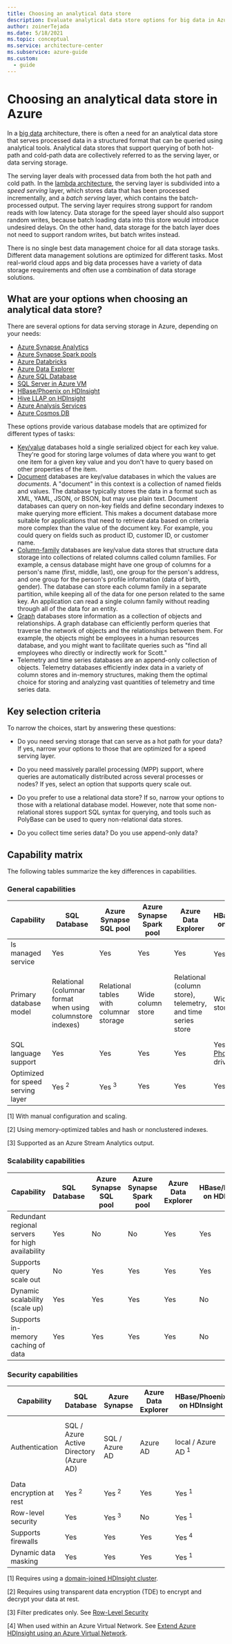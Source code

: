 ```yaml
---
title: Choosing an analytical data store
description: Evaluate analytical data store options for big data in Azure, including key selection criteria and a capability matrix.
author: zoinerTejada
ms.date: 5/18/2021
ms.topic: conceptual
ms.service: architecture-center
ms.subservice: azure-guide
ms.custom:
  - guide
---
```


# Choosing an analytical data store in Azure

In a [big data](../big-data/index.md) architecture, there is often a need for an analytical data store that serves processed data in a structured format that can be queried using analytical tools. Analytical data stores that support querying of both hot-path and cold-path data are collectively referred to as the serving layer, or data serving storage.

The serving layer deals with processed data from both the hot path and cold path. In the [lambda architecture](../big-data/index.md#lambda-architecture), the serving layer is subdivided into a _speed serving_ layer, which stores data that has been processed incrementally, and a _batch serving_ layer, which contains the batch-processed output. The serving layer requires strong support for random reads with low latency. Data storage for the speed layer should also support random writes, because batch loading data into this store would introduce undesired delays. On the other hand, data storage for the batch layer does not need to support random writes, but batch writes instead.

There is no single best data management choice for all data storage tasks. Different data management solutions are optimized for different tasks. Most real-world cloud apps and big data processes have a variety of data storage requirements and often use a combination of data storage solutions.

## What are your options when choosing an analytical data store?

There are several options for data serving storage in Azure, depending on your needs:

- [Azure Synapse Analytics](/azure/synapse-analytics/overview-what-is)
- [Azure Synapse Spark pools](/azure/synapse-analytics/spark/apache-spark-overview)
- [Azure Databricks](/azure/databricks/scenarios/what-is-azure-databricks)
- [Azure Data Explorer](/azure/data-explorer/)
- [Azure SQL Database](/azure/sql-database/)
- [SQL Server in Azure VM](/sql/sql-server/sql-server-technical-documentation)
- [HBase/Phoenix on HDInsight](/azure/hdinsight/hbase/apache-hbase-overview)
- [Hive LLAP on HDInsight](/azure/hdinsight/interactive-query/apache-interactive-query-get-started)
- [Azure Analysis Services](/azure/analysis-services/analysis-services-overview)
- [Azure Cosmos DB](/azure/cosmos-db/introduction)

These options provide various database models that are optimized for different types of tasks:

- [Key/value](../big-data/non-relational-data.md#keyvalue-data-stores) databases hold a single serialized object for each key value. They're good for storing large volumes of data where you want to get one item for a given key value and you don't have to query based on other properties of the item.
- [Document](../big-data/non-relational-data.md#document-data-stores) databases are key/value databases in which the values are *documents*. A "document" in this context is a collection of named fields and values. The database typically stores the data in a format such as XML, YAML, JSON, or BSON, but may use plain text. Document databases can query on non-key fields and define secondary indexes to make querying more efficient. This makes a document database more suitable for applications that need to retrieve data based on criteria more complex than the value of the document key. For example, you could query on fields such as product ID, customer ID, or customer name.
- [Column-family](../big-data/non-relational-data.md#columnar-data-stores) databases are key/value data stores that structure data storage into collections of related columns called column families. For example, a census database might have one group of columns for a person's name (first, middle, last), one group for the person's address, and one group for the person's profile information (data of birth, gender). The database can store each column family in a separate partition, while keeping all of the data for one person related to the same key. An application can read a single column family without reading through all of the data for an entity.
- [Graph](../big-data/non-relational-data.md#graph-data-stores) databases store information as a collection of objects and relationships. A graph database can efficiently perform queries that traverse the network of objects and the relationships between them. For example, the objects might be employees in a human resources database, and you might want to facilitate queries such as "find all employees who directly or indirectly work for Scott."
- Telemetry and time series databases are an append-only collection of objects. Telemetry databases efficiently index data in a variety of column stores and in-memory structures, making them the optimal choice for storing and analyzing vast quantities of telemetry and time series data.

## Key selection criteria

To narrow the choices, start by answering these questions:

- Do you need serving storage that can serve as a hot path for your data? If yes, narrow your options to those that are optimized for a speed serving layer.

- Do you need massively parallel processing (MPP) support, where queries are automatically distributed across several processes or nodes? If yes, select an option that supports query scale out.

- Do you prefer to use a relational data store? If so, narrow your options to those with a relational database model. However, note that some non-relational stores support SQL syntax for querying, and tools such as PolyBase can be used to query non-relational data stores.
 
- Do you collect time series data? Do you use append-only data?

## Capability matrix

The following tables summarize the key differences in capabilities.

### General capabilities

| Capability | SQL Database | Azure Synapse SQL pool | Azure Synapse Spark pool | Azure Data Explorer | HBase/Phoenix on HDInsight | Hive LLAP on HDInsight | Azure Analysis Services | Cosmos DB |
| --- | --- | --- | --- | --- | --- | --- | --- | --- |
| Is managed service | Yes | Yes |Yes |  Yes | Yes <sup>1</sup> | Yes <sup>1</sup> | Yes | Yes |
| Primary database model | Relational (columnar format when using columnstore indexes) | Relational tables with columnar storage | Wide column store | Relational (column store), telemetry, and time series store | Wide column store | Hive/In-Memory | Tabular semantic models | Document store, graph, key-value store, wide column store |
| SQL language support | Yes | Yes | Yes | Yes | Yes (using [Phoenix](https://phoenix.apache.org/) JDBC driver) | Yes | No | Yes |
| Optimized for speed serving layer | Yes <sup>2</sup> | Yes <sup>3</sup> |Yes | Yes | Yes | Yes | No | Yes |


[1] With manual configuration and scaling.

[2] Using memory-optimized tables and hash or nonclustered indexes.

[3] Supported as an Azure Stream Analytics output.

### Scalability capabilities

| Capability | SQL Database | Azure Synapse SQL pool | Azure Synapse Spark pool | Azure Data Explorer | HBase/Phoenix on HDInsight | Hive LLAP on HDInsight | Azure Analysis Services | Cosmos DB |
|--------------------------------------------------|--------------|--------------------|---------------------------|----------------------------|------------------------|-------------------------|-----------|-----------|
| Redundant regional servers for high availability |     Yes      |        No         |        No         |       Yes   |            Yes             |           No           |           No            |    Yes    |
|             Supports query scale out             |      No      |        Yes         |        Yes         |         Yes         |         Yes             |          Yes           |           Yes           |    Yes    |
|          Dynamic scalability (scale up)          |     Yes      |        Yes       |        Yes         |        Yes           |             No             |           No           |           Yes           |    Yes    |
|        Supports in-memory caching of data        |     Yes      |        Yes         |        Yes         |            Yes         |        No             |          Yes           |           Yes           |    No     |

### Security capabilities

| Capability | SQL Database | Azure Synapse | Azure Data Explorer | HBase/Phoenix on HDInsight | Hive LLAP on HDInsight | Azure Analysis Services | Cosmos DB |
| --- | --- | --- | --- | --- | --- | --- | --- |
| Authentication  | SQL / Azure Active Directory (Azure AD) | SQL / Azure AD | Azure AD | local / Azure AD <sup>1</sup> | local / Azure AD <sup>1</sup> | Azure AD | database users / Azure AD via access control (IAM) |
| Data encryption at rest | Yes <sup>2</sup> | Yes <sup>2</sup> | Yes | Yes <sup>1</sup> | Yes <sup>1</sup> | Yes | Yes |
| Row-level security | Yes | Yes <sup>3</sup> | No | Yes <sup>1</sup> | Yes <sup>1</sup> | Yes | No |
| Supports firewalls | Yes | Yes | Yes | Yes <sup>4</sup> | Yes <sup>4</sup> | Yes | Yes |
| Dynamic data masking | Yes | Yes | Yes | Yes <sup>1</sup> | Yes | No | No |

[1] Requires using a [domain-joined HDInsight cluster](/azure/hdinsight/domain-joined/apache-domain-joined-introduction).

[2] Requires using transparent data encryption (TDE) to encrypt and decrypt your data at rest.

[3] Filter predicates only. See [Row-Level Security](/sql/relational-databases/security/row-level-security)

[4] When used within an Azure Virtual Network. See [Extend Azure HDInsight using an Azure Virtual Network](/azure/hdinsight/hdinsight-extend-hadoop-virtual-network).